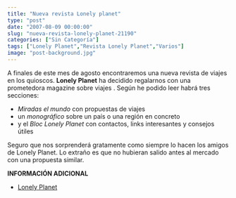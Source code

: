 ```yaml
---
title: "Nueva revista Lonely planet"
type: "post"
date: "2007-08-09 00:00:00"
slug: "nueva-revista-lonely-planet-21190"
categories: ["Sin Categoría"]
tags: ["Lonely Planet","Revista Lonely Planet","Varios"]
image: "post-background.jpg"
---
```


A finales de este mes de agosto encontraremos una nueva revista de viajes en los quioscos. **Lonely Planet** ha decidido regalarnos con una prometedora magazine sobre viajes . Según he podido leer habrá tres secciones:

- *Miradas el mundo* con propuestas de viajes
- un *monográfico* sobre un país o una región en concreto
- y el *Bloc Lonely Planet* con contactos, links interesantes y consejos útiles

Seguro que nos sorprenderá gratamente como siempre lo hacen los amigos de Lonely Planet. Lo extraño es que no hubieran salido antes al mercado con una propuesta similar.

**INFORMACIÓN ADICIONAL**

- [Lonely Planet](http://www.lonelyplanet.es/Home.aspx)